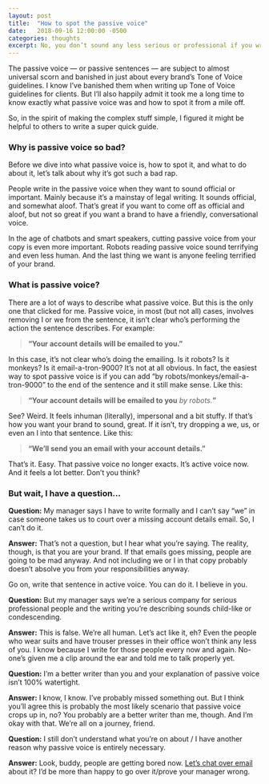 ```yaml
---
layout: post
title:  "How to spot the passive voice"
date:   2018-09-16 12:00:00 -0500
categories: thoughts
excerpt: No, you don’t sound any less serious or professional if you write using the active voice. Trust me.
---
```

The passive voice — or passive sentences — are subject to almost universal scorn and banished in just about every brand’s Tone of Voice guidelines. I know I’ve banished them when writing up Tone of Voice guidelines for clients. But I’ll also happily admit it took me a long time to know exactly what passive voice was and how to spot it from a mile off.

So, in the spirit of making the complex stuff simple, I figured it might be helpful to others to write a super quick guide.

### Why is passive voice so bad?

Before we dive into what passive voice is, how to spot it, and what to do about it, let’s talk about why it’s got such a bad rap.

People write in the passive voice when they want to sound official or important. Mainly because it’s a mainstay of legal writing. It sounds official, and somewhat aloof. That’s great if you want to come off as official and aloof, but not so great if you want a brand to have a friendly, conversational voice.

In the age of chatbots and smart speakers, cutting passive voice from your copy is even more important. Robots reading passive voice sound terrifying and even less human. And the last thing we want is anyone feeling terrified of your brand.

### What is passive voice?

There are a lot of ways to describe what passive voice. But this is the only one that clicked for me. Passive voice, in most (but not all) cases, involves removing I or we from the sentence, it isn’t clear who’s performing the action the sentence describes. For example:

> **“Your account details will be emailed to you.”**

In this case, it’s not clear who’s doing the emailing. Is it robots? Is it monkeys? Is it email-a-tron-9000? It’s not at all obvious. In fact, the easiest way to spot passive voice is if you can add “by robots/monkeys/email-a-tron-9000” to the end of the sentence and it still make sense. Like this:

> **“Your account details will be emailed to you** *by robots.***”**

See? Weird. It feels inhuman (literally), impersonal and a bit stuffy. If that’s how you want your brand to sound, great. If it isn’t, try dropping a we, us, or even an I into that sentence. Like this:

> **“We’ll send you an email with your account details.”**

That’s it. Easy. That passive voice no longer exacts. It’s active voice now. And it feels a lot better. Don’t you think?

### But wait, I have a question…

**Question:** My manager says I have to write formally and I can’t say “we” in case someone takes us to court over a missing account details email. So, I can’t do it.

**Answer:** That’s not a question, but I hear what you’re saying. The reality, though, is that you are your brand. If that emails goes missing, people are going to be mad anyway. And not including we or I in that copy probably doesn’t absolve you from your responsibilities anyway.

Go on, write that sentence in active voice. You can do it. I believe in you.

**Question:** But my manager says we’re a serious company for serious professional people and the writing you’re describing sounds child-like or condescending.

**Answer:** This is false. We’re all human. Let’s act like it, eh? Even the people who wear suits and have trouser presses in their office won’t think any less of you. I know because I write for those people every now and again. No-one’s given me a clip around the ear and told me to talk properly yet.

**Question:** I’m a better writer than you and your explanation of passive voice isn’t 100% watertight.

**Answer:** I know, I know. I’ve probably missed something out. But I think you’ll agree this is probably the most likely scenario that passive voice crops up in, no? You probably are a better writer than me, though. And I’m okay with that. We’re all on a journey, friend.

**Question:** I still don’t understand what you’re on about / I have another reason why passive voice is entirely necessary.

**Answer:** Look, buddy, people are getting bored now. [Let’s chat over email](https://freddiewrit.es/contact/) about it? I’d be more than happy to go over it/prove your manager wrong.
